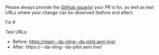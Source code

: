 Please always provide the [GitHub issue(s)](../issues) your PR is for, as well as test URLs where your change can be observed (before and after):

Fix #<gh-issue-id>

Test URLs:
- Before: https://main--da-sling--da-pilot.aem.live/
- After: https://<branch>--da-sling--da-pilot.aem.live/
